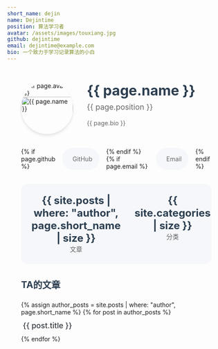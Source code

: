 ```yaml
---
short_name: dejin
name: Dejintime
position: 算法学习者
avatar: /assets/images/touxiang.jpg
github: dejintime
email: dejintime@example.com
bio: 一个致力于学习记录算法的小白
---
```


<div class="author-profile">
  <div class="author-header">
    <div class="author-avatar">
      {% if page.avatar %}
        <img src="{{ page.avatar }}" alt="{{ page.name }}">
      {% else %}
        <div class="avatar-placeholder">{{ page.name | slice: 0, 1 }}</div>
      {% endif %}
    </div>
    <div class="author-info">
      <h1>{{ page.name }}</h1>
      <p class="author-position">{{ page.position }}</p>
      <p class="author-bio">{{ page.bio }}</p>
    </div>
  </div>

  <div class="author-social">
    {% if page.github %}
      <a href="https://github.com/{{ page.github }}" target="_blank" class="social-link">
        <i class="fab fa-github"></i> GitHub
      </a>
    {% endif %}
    {% if page.email %}
      <a href="mailto:{{ page.email }}" class="social-link">
        <i class="fas fa-envelope"></i> Email
      </a>
    {% endif %}
  </div>

  <div class="author-stats">
    <div class="stat-item">
      <span class="stat-value">{{ site.posts | where: "author", page.short_name | size }}</span>
      <span class="stat-label">文章</span>
    </div>
    <div class="stat-item">
      <span class="stat-value">{{ site.categories | size }}</span>
      <span class="stat-label">分类</span>
    </div>
  </div>

  <div class="author-posts">
    <h2>TA的文章</h2>
    <ul class="simple-post-list">
      {% assign author_posts = site.posts | where: "author", page.short_name %}
      {% for post in author_posts %}
        <li><a href="{{ post.url }}">{{ post.title }}</a></li>
      {% endfor %}
    </ul>
  </div>
</div>

<style>
.author-profile {
  max-width: 800px;
  margin: 0 auto;
  padding: 2rem;
}

.author-header {
  display: flex;
  align-items: center;
  gap: 2rem;
  margin-bottom: 2rem;
}

.author-avatar {
  width: 120px;
  height: 120px;
  border-radius: 50%;
  overflow: hidden;
  box-shadow: 0 4px 6px rgba(0, 0, 0, 0.1);
}

.author-avatar img {
  width: 100%;
  height: 100%;
  object-fit: cover;
}

.avatar-placeholder {
  width: 100%;
  height: 100%;
  background: #3498db;
  color: white;
  display: flex;
  align-items: center;
  justify-content: center;
  font-size: 3rem;
  font-weight: bold;
}

.author-info h1 {
  margin: 0 0 0.5rem 0;
  font-size: 2rem;
  color: #2c3e50;
}

.author-position {
  color: #666;
  font-size: 1.1rem;
  margin: 0 0 1rem 0;
}

.author-bio {
  color: #666;
  line-height: 1.6;
}

.author-social {
  display: flex;
  gap: 1rem;
  margin-bottom: 2rem;
}

.social-link {
  display: inline-flex;
  align-items: center;
  gap: 0.5rem;
  padding: 0.5rem 1rem;
  background: #f5f7fa;
  border-radius: 2rem;
  color: #666;
  text-decoration: none;
  transition: all 0.3s ease;
}

.social-link:hover {
  background: #3498db;
  color: white;
}

.author-stats {
  display: flex;
  gap: 2rem;
  margin-bottom: 2rem;
  padding: 1.5rem;
  background: #f5f7fa;
  border-radius: 1rem;
}

.stat-item {
  text-align: center;
}

.stat-value {
  display: block;
  font-size: 1.5rem;
  font-weight: bold;
  color: #2c3e50;
}

.stat-label {
  color: #666;
  font-size: 0.9rem;
}

.author-posts h2 {
  margin-bottom: 1.5rem;
  color: #2c3e50;
}

/* 新增：简单文章列表样式 */
.simple-post-list {
  list-style: none;
  padding-left: 0;
  margin-top: 1rem; /* 与标题的间距 */
}

.simple-post-list li {
  padding: 0.75rem 0.25rem; /* 上下留白，左右稍微留白 */
  border-bottom: 1px solid #e9ecef; /* 更柔和的分割线 */
  transition: background-color 0.2s ease-in-out;
}

.simple-post-list li:last-child {
  border-bottom: none; /* 最后一个列表项没有下边框 */
}

.simple-post-list li a {
  text-decoration: none;
  color: #343a40; /* 深色文字，易于阅读 */
  font-size: 1.1rem; /* 合适的标题字号 */
  font-weight: 500; /* 中等字重 */
  transition: color 0.2s ease-in-out;
}

.simple-post-list li a:hover {
  color: #007bff; /* 鼠标悬停时变为主题蓝色 */
  text-decoration: underline;
}

@media (max-width: 768px) {
  .author-header {
    flex-direction: column;
    text-align: center;
  }
  
  .author-social {
    justify-content: center;
  }
  
  .author-stats {
    flex-direction: column;
    gap: 1rem;
  }
}
</style>

<!-- 添加 Font Awesome 图标库 -->
<link rel="stylesheet" href="https://cdnjs.cloudflare.com/ajax/libs/font-awesome/5.15.4/css/all.min.css">